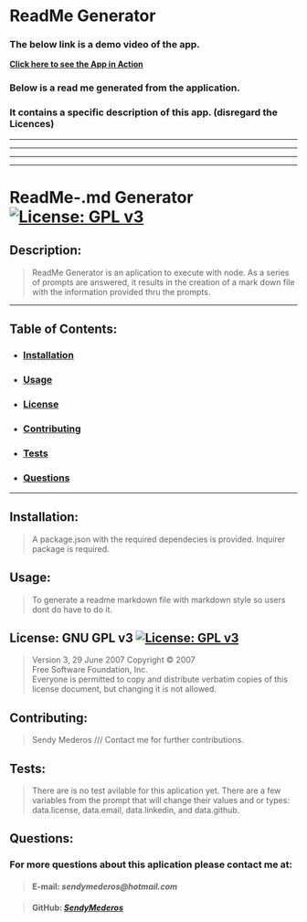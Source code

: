 # ReadMe Generator

### The below link is a demo video of the app.

__[Click here to see the App in Action](https://drive.google.com/file/d/166xJmxUSOH-RG38OuWEifYNKinDXYyhZ/view)__

### Below is a read me generated from the application. 
### It contains a specific description of this app. (disregard the Licences)
<hr>
<hr>
<hr>
<hr>


  
# ReadMe-.md Generator [![License: GPL v3](https://img.shields.io/badge/License-GPLv3-blue.svg)](https://www.gnu.org/licenses/gpl-3.0)
## Description: 
> ReadMe Generator is an aplication to execute with node. As a series of prompts are answered, it results in the creation of a mark down file with the information provided thru the prompts.
<hr>

## Table of Contents:

* ### [ Installation](#installation)
* ### [ Usage](#usage)
* ### [ License](#license)
* ### [ Contributing](#contributing)
* ### [ Tests](#tests)
* ### [ Questions](#questions)
<hr>

## Installation: 
> A package.json with the required dependecies is provided. Inquirer package is required. 

## Usage:
> To generate a readme markdown file with markdown style so users dont do have to do it.

## License: GNU GPL v3 [![License: GPL v3](https://img.shields.io/badge/License-GPLv3-blue.svg)](https://www.gnu.org/licenses/gpl-3.0) 
> Version 3, 29 June 2007 Copyright © 2007 <br /> Free Software Foundation, Inc. <br /> Everyone is permitted to copy and distribute verbatim copies of this license document, but changing it is not allowed.

## Contributing:
> Sendy Mederos /// Contact me for further contributions.

## Tests:
> There are is no test avilable for this aplication yet. There are a few variables from the prompt that will change their values and or types: data.license,  data.email, data.linkedin, and data.github.

## Questions:

  ### **For more questions about this aplication please contact me at:** 

  >#### E-mail: _sendymederos@hotmail.com_
  
  > #### GitHub: [_SendyMederos_](https://github.com/SendyMederos)


